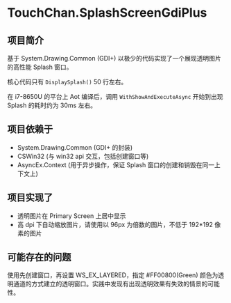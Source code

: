 ﻿# TouchChan.SplashScreenGdiPlus

## 项目简介

基于 System.Drawing.Common (GDI+) 以极少的代码实现了一个展现透明图片的高性能 Splash 窗口。

核心代码只有 `DisplaySplash()` 50 行左右。

在 i7-8650U 的平台上 Aot 编译后，调用 `WithShowAndExecuteAsync` 开始到出现 Splash 的耗时约为 30ms 左右。

## 项目依赖于

* System.Drawing.Common (GDI+ 的封装)
* CSWin32 (与 win32 api 交互，包括创建窗口等)
* AsyncEx.Context (用于异步操作，保证 Splash 窗口的创建和销毁在同一上下文上)

## 项目实现了

* 透明图片在 Primary Screen 上居中显示
* 高 dpi 下自动缩放图片，请使用以 96px 为倍数的图片，不低于 192*192 像素的图片

## 可能存在的问题

使用先创建窗口，再设置 WS_EX_LAYERED，指定 #FF00800(Green) 颜色为透明通道的方式建立的透明窗口。实践中发现有出现透明效果有失效的情景的可能性。
